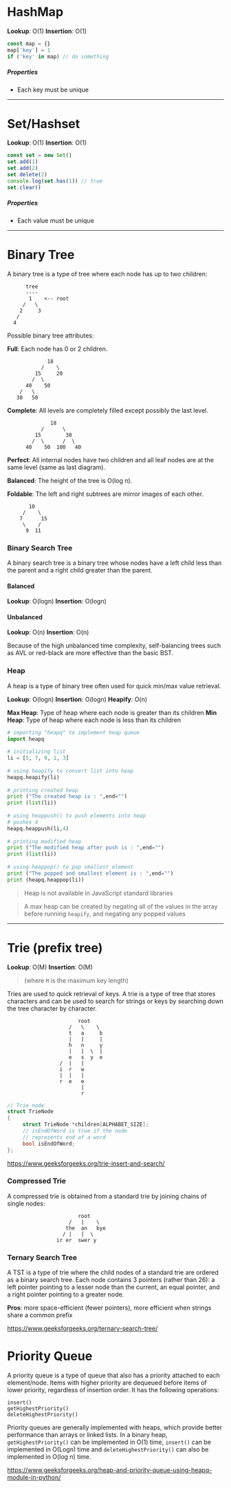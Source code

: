 # HashMap
**Lookup**: O(1)
**Insertion**: O(1)
```javascript
const map = {}
map['key'] = 1
if ('key' in map) // do something
```
##### Properties
* Each key must be unique

---

# Set/Hashset
**Lookup**: O(1)
**Insertion**: O(1)
```javascript
const set = new Set()
set.add(1)
set.add(2)
set.delete(2)
console.log(set.has(1)) // true
set.clear()
```
##### Properties
* Each value must be unique

---

# Binary Tree

A binary tree is a type of tree where each node has up to two children:

```
      tree
      ----
       1    <-- root
     /   \
    2     3  
   /   
  4
```

Possible binary tree attributes:

**Full**: Each node has 0 or 2 children.

```          
             18
           /    \   
         15     20    
        /  \       
      40    50   
    /   \
   30   50
```

**Complete**: All levels are completely filled except possibly the last level.

```
              18
           /      \  
         15        30  
        /  \      /  \
      40    50  100   40
```

**Perfect**: All internal nodes have two children and all leaf nodes are at the same level (same as last diagram).

**Balanced**: The height of the tree is O(log n).

**Foldable**: The left and right subtrees are mirror images of each other.

```
       10
     /    \
    7      15
     \    /
      9  11
```

### Binary Search Tree

A binary search tree is a binary tree whose nodes have a left child less than the parent and a right child greater than the parent.

#### Balanced
**Lookup**: O(logn)
**Insertion**: O(logn)

#### Unbalanced
**Lookup**: O(n)
**Insertion**: O(n)

Because of the high unbalanced time complexity, self-balancing trees such as AVL or red-black are more effective than the basic BST.

### Heap

A heap is a type of binary tree often used for quick min/max value retrieval.

**Lookup**: O(logn)
**Insertion**: O(logn)
**Heapify**: O(n)

**Max Heap**: Type of heap where each node is greater than its children
**Min Heap**: Type of heap where each node is less than its children

```python
# importing "heapq" to implement heap queue
import heapq
  
# initializing list
li = [5, 7, 9, 1, 3]
  
# using heapify to convert list into heap
heapq.heapify(li)
  
# printing created heap
print ("The created heap is : ",end="")
print (list(li))
  
# using heappush() to push elements into heap
# pushes 4
heapq.heappush(li,4)
  
# printing modified heap
print ("The modified heap after push is : ",end="")
print (list(li))
  
# using heappop() to pop smallest element
print ("The popped and smallest element is : ",end="")
print (heapq.heappop(li))
```

> Heap is not available in JavaScript standard libraries

> A max heap can be created by negating all of the values in the array before running `heapify`, and negating any popped values

---

# Trie (prefix tree)

**Lookup**: O(M)
**Insertion**: O(M)

> (where `M` is the maximum key length)

Tries are used to quick retrieval of keys. A trie is a type of tree that stores characters and can be used to search for strings or keys by searching down the tree character by character.

```
                       root
                    /   \    \
                    t   a     b
                    |   |     |
                    h   n     y
                    |   |  \  |
                    e   s  y  e
                 /  |   |
                 i  r   w
                 |  |   |
                 r  e   e
                        |
                        r
```

```c
// Trie node 
struct TrieNode 
{ 
     struct TrieNode *children[ALPHABET_SIZE];
     // isEndOfWord is true if the node 
     // represents end of a word 
     bool isEndOfWord; 
}; 
```

https://www.geeksforgeeks.org/trie-insert-and-search/

### Compressed Trie
A compressed trie is obtained from a standard trie by joining chains of single nodes:

```
                       root
                    /   |    \
                   the  an   bye
                  / |   |  \    
                ir er  swer y
```

### Ternary Search Tree
A TST is a type of trie where the child nodes of a standard trie are ordered as a binary search tree. Each node contains 3 pointers (rather than 26): a left pointer pointing to a lesser node than the current, an equal pointer, and a right pointer pointing to a greater node.

**Pros**: more space-efficient (fewer pointers), more efficient when strings share a common prefix

https://www.geeksforgeeks.org/ternary-search-tree/

# Priority Queue

A priority queue is a type of queue that also has a priority attached to each element/node. Items with higher priority are dequeued before items of lower priority, regardless of insertion order. It has the following operations:

```
insert()
getHighestPriority()
deleteHighestPriority()
```

Priority queues are generally implemented with heaps, which provide better performance than arrays or linked lists. In a binary heap, `getHighestPriority()` can be implemented in O(1) time, `insert()` can be implemented in O(Logn) time and `deleteHighestPriority()` can also be implemented in O(log n) time.

https://www.geeksforgeeks.org/heap-and-priority-queue-using-heapq-module-in-python/

